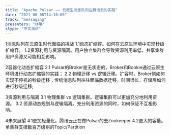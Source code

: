 ```yaml
---
title: "Apache Pulsar —— 云原生消息队列在腾讯云的实践"
date: "2021-08-08T14:10:00" 
track: "messaging"
presenters: "林琳"
stype: "中文演讲"
---
```

1消息队列在云原生时代面临的挑战
  1.1动态扩缩容。如何在云原生环境中实现秒级扩缩容。
  1.2资源利用与资源隔离。用户独立集群会导致资源利用率低，共享集群用户资源又可能相互影响。
 

 2容器化动态扩缩容
  2.1 Pulsar的Broker是无状态的，Broker和Bookie通过云原生环境进行动态扩缩容的实践；
  2.2 物理迁移 vs 逻辑迁移。扩容时，Broker侧如何实现不停机的秒级迁移；传统消息队列往往面临数据迁移，时间很长，存储层如何进行秒级迁移;
 

 3资源利用与隔离
  3.1 物理集群 vs 逻辑集群。逻辑集群可以更加充分地利用资源。
  3.2 资源动态规划与逻辑隔离。充分利用资源的同时，如何保证不互相影响。
 

 4未来展望
  4.1更加轻量化。腾讯云正在做Pulsar的去Zookeeper
  4.2更大的容量。单集群支撑数百万级别的Topic/Partition